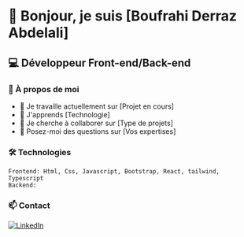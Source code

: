 # 👋 Bonjour, je suis [Boufrahi Derraz Abdelali]
## 💻 Développeur Front-end/Back-end

### 🚀 À propos de moi
- 🔭 Je travaille actuellement sur [Projet en cours]
- 🌱 J'apprends [Technologie]
- 👯 Je cherche à collaborer sur [Type de projets]
- 💬 Posez-moi des questions sur [Vos expertises]

### 🛠 Technologies
```
Frontend: Html, Css, Javascript, Bootstrap, React, tailwind, Typescript
Backend: 

```

### 📫 Contact
[![LinkedIn](https://img.shields.io/badge/-LinkedIn-0077B5?style=flat&logo=LinkedIn&logoColor=white)](https://www.linkedin.com/in/abdelali-boufrahi-derraz-753773a8/)
